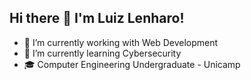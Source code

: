 ## Hi there 👋 I'm Luiz Lenharo!

- 🔭 I’m currently working with Web Development
- 🌱 I’m currently learning Cybersecurity
- 🎓 Computer Engineering Undergraduate - Unicamp
<!--
**luizlenharo/luizlenharo** is a ✨ _special_ ✨ repository because its `README.md` (this file) appears on your GitHub profile.

Here are some ideas to get you started:

- 🔭 I’m currently working on ...
- 🌱 I’m currently learning ...
- 👯 I’m looking to collaborate on ...
- 🤔 I’m looking for help with ...
- 💬 Ask me about ...
- 📫 How to reach me: ...
- 😄 Pronouns: ...
- ⚡ Fun fact: ...
-->
